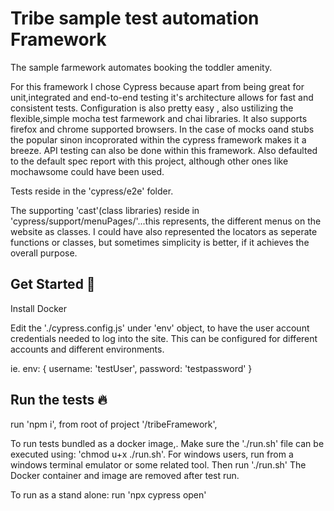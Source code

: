 
# Tribe sample test automation Framework
The sample farmework automates booking the toddler amenity.

For this framework I chose Cypress because apart from being great for unit,integrated and end-to-end testing it's architecture allows for fast and consistent tests. Configuration is also pretty easy , also ustilizing the flexible,simple mocha test farmework and chai libraries. It also supports firefox and chrome supported browsers. In the case of mocks oand stubs the popular sinon incoprorated within the cypress framework makes it a breeze.
API testing can also be done within this framework.
Also defaulted to the default spec report with this project, although other ones
like mochawsome could have been used.

Tests reside in the 'cypress/e2e' folder.

The supporting 'cast'(class libraries)  reside in 'cypress/support/menuPages/'...this represents, the different menus on the website as classes. 
I could have also represented the locators as seperate functions or classes, but sometimes simplicity is better, if it achieves the overall purpose.



## Get Started 🚀  
Install Docker

Edit the './cypress.config.js' under 'env' object, to
have the user account credentials needed to log into the site.
This can be configured for different accounts and different environments.

ie.
env: {
        username: 'testUser',
        password: 'testpassword'
      }


## Run the tests 🔥  
run 'npm i', from root of project '/tribeFramework',

To run tests bundled as a docker image,. Make sure the './run.sh' file can be executed using: 'chmod u+x ./run.sh'.  For windows users, run from a windows terminal emulator or some related tool. Then run './run.sh'
The Docker container and image are removed after test run.

To run as a stand alone: run 'npx cypress open'




    


